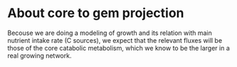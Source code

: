 # About core to gem projection

Becouse we are doing a modeling of growth and its relation with main nutrient intake rate (C sources), 
we expect that the relevant fluxes will be those of the core catabolic metabolism, which we know to be the
larger in a real growing network. 